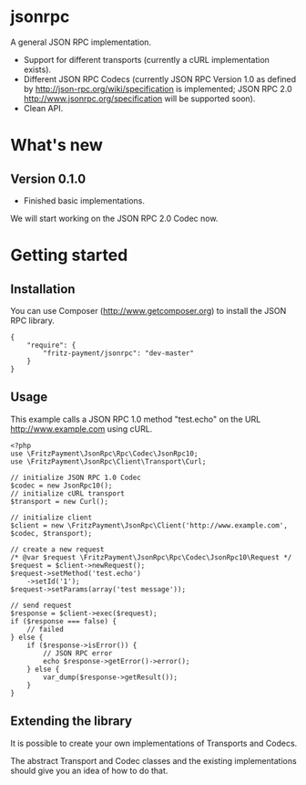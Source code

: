 jsonrpc
=======

A general JSON RPC implementation.

* Support for different transports (currently a cURL implementation exists).
* Different JSON RPC Codecs (currently JSON RPC Version 1.0 as defined by http://json-rpc.org/wiki/specification is implemented; JSON RPC 2.0 http://www.jsonrpc.org/specification will be supported soon).
* Clean API.

# What's new

## Version 0.1.0

* Finished basic implementations.

We will start working on the JSON RPC 2.0 Codec now.

# Getting started

## Installation

You can use Composer (http://www.getcomposer.org) to install the JSON RPC library.

    {
        "require": {
            "fritz-payment/jsonrpc": "dev-master"
        }
    }

## Usage

This example calls a JSON RPC 1.0 method "test.echo" on the URL http://www.example.com using cURL.

    <?php
    use \FritzPayment\JsonRpc\Rpc\Codec\JsonRpc10;
    use \FritzPayment\JsonRpc\Client\Transport\Curl;

    // initialize JSON RPC 1.0 Codec
    $codec = new JsonRpc10();
    // initialize cURL transport
    $transport = new Curl();

    // initialize client
    $client = new \FritzPayment\JsonRpc\Client('http://www.example.com', $codec, $transport);

    // create a new request
    /* @var $request \FritzPayment\JsonRpc\Rpc\Codec\JsonRpc10\Request */
    $request = $client->newRequest();
    $request->setMethod('test.echo')
        ->setId('1');
    $request->setParams(array('test message'));

    // send request
    $response = $client->exec($request);
    if ($response === false) {
        // failed
    } else {
        if ($response->isError()) {
            // JSON RPC error
            echo $response->getError()->error();
        } else {
            var_dump($response->getResult());
        }
    }

## Extending the library

It is possible to create your own implementations of Transports and Codecs.

The abstract Transport and Codec classes and the existing implementations should give you an idea of how to do that.
